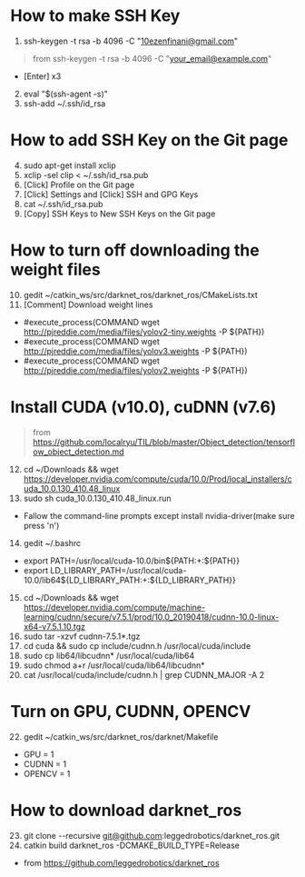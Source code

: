 # How to make SSH Key
1. ssh-keygen -t rsa -b 4096 -C "10ezenfinani@gmail.com"
> from ssh-keygen -t rsa -b 4096 -C "your_email@example.com"
- [Enter] x3
2. eval "$(ssh-agent -s)"
3. ssh-add ~/.ssh/id_rsa
# How to add SSH Key on the Git page
4. sudo apt-get install xclip
5. xclip -sel clip < ~/.ssh/id_rsa.pub
6. [Click] Profile on the Git page
7. [Click] Settings and [Click] SSH and GPG Keys
8. cat ~/.ssh/id_rsa.pub
9. [Copy] SSH Keys to New SSH Keys on the Git page
# How to turn off downloading the weight files
10. gedit ~/catkin_ws/src/darknet_ros/darknet_ros/CMakeLists.txt
11. [Comment] Download weight lines
- #execute_process(COMMAND wget http://pjreddie.com/media/files/yolov2-tiny.weights -P ${PATH})
- #execute_process(COMMAND wget http://pjreddie.com/media/files/yolov3.weights -P ${PATH})
- #execute_process(COMMAND wget http://pjreddie.com/media/files/yolov2.weights -P ${PATH})
# Install CUDA (v10.0), cuDNN (v7.6)
> from https://github.com/localryu/TIL/blob/master/Object_detection/tensorflow_object_detection.md
12. cd ~/Downloads && wget https://developer.nvidia.com/compute/cuda/10.0/Prod/local_installers/cuda_10.0.130_410.48_linux
13. sudo sh cuda_10.0.130_410.48_linux.run
- Fallow the command-line prompts except install nvidia-driver(make sure press 'n')
14. gedit ~/.bashrc
- export PATH=/usr/local/cuda-10.0/bin${PATH:+:${PATH}}
- export LD_LIBRARY_PATH=/usr/local/cuda-10.0/lib64${LD_LIBRARY_PATH:+:${LD_LIBRARY_PATH}}
15. cd ~/Downloads && wget https://developer.nvidia.com/compute/machine-learning/cudnn/secure/v7.5.1/prod/10.0_20190418/cudnn-10.0-linux-x64-v7.5.1.10.tgz
16. sudo tar -xzvf cudnn-7.5.1*.tgz 
17. cd cuda && sudo cp include/cudnn.h /usr/local/cuda/include
19. sudo cp lib64/libcudnn* /usr/local/cuda/lib64
20. sudo chmod a+r /usr/local/cuda/lib64/libcudnn*
21. cat /usr/local/cuda/include/cudnn.h | grep CUDNN_MAJOR -A 2

# Turn on GPU, CUDNN, OPENCV
22. gedit ~/catkin_ws/src/darknet_ros/darknet/Makefile
- GPU = 1
- CUDNN = 1
- OPENCV = 1
# How to download darknet_ros
23. git clone --recursive git@github.com:leggedrobotics/darknet_ros.git
24. catkin build darknet_ros -DCMAKE_BUILD_TYPE=Release
- from https://github.com/leggedrobotics/darknet_ros
